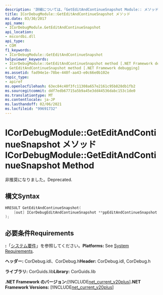 ```yaml
---
description: '詳細については、「GetEditAndContinueSnapshot Module:: メソッド」を参照してください。'
title: ICorDebugModule::GetEditAndContinueSnapshot メソッド
ms.date: 03/30/2017
api_name:
- ICorDebugModule.GetEditAndContinueSnapshot
api_location:
- mscordbi.dll
api_type:
- COM
f1_keywords:
- ICorDebugModule::GetEditAndContinueSnapshot
helpviewer_keywords:
- ICorDebugModule::GetEditAndContinueSnapshot method [.NET Framework debugging]
- GetEditAndContinueSnapshot method [.NET Framework debugging]
ms.assetid: fad94e1e-78be-440f-aa43-e0c66e0b102e
topic_type:
- apiref
ms.openlocfilehash: 63ec84c40f3fc11308a657e2161c95b828db1fb2
ms.sourcegitcommit: ddf7edb67715a5b9a45e3dd44536dabc153c1de0
ms.translationtype: MT
ms.contentlocale: ja-JP
ms.lasthandoff: 02/06/2021
ms.locfileid: "99691732"
---
```

# <a name="icordebugmodulegeteditandcontinuesnapshot-method"></a><span data-ttu-id="94a87-103">ICorDebugModule::GetEditAndContinueSnapshot メソッド</span><span class="sxs-lookup"><span data-stu-id="94a87-103">ICorDebugModule::GetEditAndContinueSnapshot Method</span></span>

<span data-ttu-id="94a87-104">非推奨になりました。</span><span class="sxs-lookup"><span data-stu-id="94a87-104">Deprecated.</span></span>  
  
## <a name="syntax"></a><span data-ttu-id="94a87-105">構文</span><span class="sxs-lookup"><span data-stu-id="94a87-105">Syntax</span></span>  
  
```cpp  
HRESULT GetEditAndContinueSnapshot(  
    [out] ICorDebugEditAndContinueSnapshot **ppEditAndContinueSnapshot  
);  
```  
  
## <a name="requirements"></a><span data-ttu-id="94a87-106">必要条件</span><span class="sxs-lookup"><span data-stu-id="94a87-106">Requirements</span></span>  

 <span data-ttu-id="94a87-107">**:**「[システム要件](../../get-started/system-requirements.md)」を参照してください。</span><span class="sxs-lookup"><span data-stu-id="94a87-107">**Platforms:** See [System Requirements](../../get-started/system-requirements.md).</span></span>  
  
 <span data-ttu-id="94a87-108">**ヘッダー:** CorDebug.idl、CorDebug.h</span><span class="sxs-lookup"><span data-stu-id="94a87-108">**Header:** CorDebug.idl, CorDebug.h</span></span>  
  
 <span data-ttu-id="94a87-109">**ライブラリ:** CorGuids.lib</span><span class="sxs-lookup"><span data-stu-id="94a87-109">**Library:** CorGuids.lib</span></span>  
  
 <span data-ttu-id="94a87-110">**.NET Framework のバージョン:**[!INCLUDE[net_current_v20plus](../../../../includes/net-current-v20plus-md.md)]</span><span class="sxs-lookup"><span data-stu-id="94a87-110">**.NET Framework Versions:** [!INCLUDE[net_current_v20plus](../../../../includes/net-current-v20plus-md.md)]</span></span>
